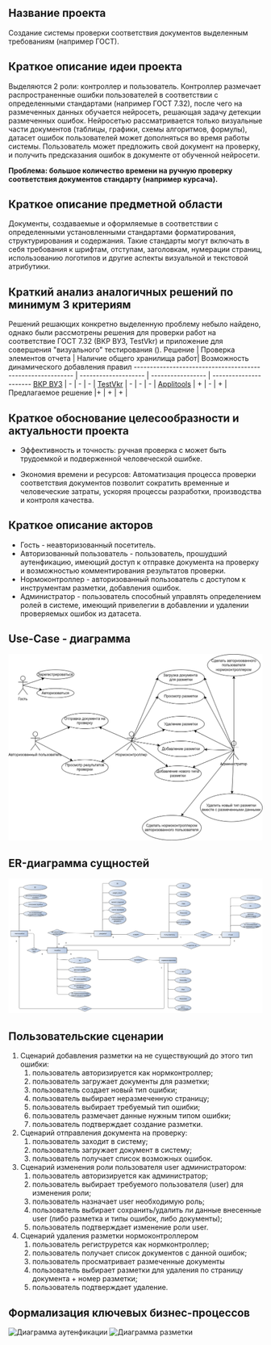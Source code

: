 ## Название проекта
Создание системы проверки соответствия документов выделенным требованиям (например ГОСТ).

## Краткое описание идеи проекта
Выделяются 2 роли: контроллер и пользователь. Контроллер размечает распространенные ошибки пользователей в соответствии с определенными стандартами (например ГОСТ 7.32), после чего на размеченных данных обучается нейросеть, решающая задачу детекции размеченных ошибок. Нейросетью рассматривается только визуальные части документов (таблицы, графики, схемы алгоритмов, формулы), датасет ошибок пользователей может дополняться во время работы системы.
Пользователь может предложить свой документ на проверку, и получить предсказания ошибок в документе от обученной нейросети.

**Проблема: большое количество времени на ручную проверку соответствия документов стандарту (например курсача).**

## Краткое описание предметной области
Документы, создаваемые и оформляемые в соответствии с определенными установленными стандартами форматирования, структурирования и содержания.
Такие стандарты могут включать в себя требования к шрифтам, отступам, заголовкам, нумерации страниц, использованию логотипов и другие аспекты визуальной и текстовой атрибутики.

## Краткий анализ аналогичных решений по минимум 3 критериям
Решений решающих конкретно выделенную проблему небыло найдено, однако были рассмотрены решения для проверки работ на соответствие ГОСТ 7.32 (ВКР ВУЗ, TestVkr) и приложение для совершения "визуального" тестирования ().
Решение | Проверка элементов отчета | Наличие общего хранилища работ| Возможность динамического добавления правил
----------------------------------------------------------- | -------------------- | ----------------- | ----------------------
[ВКР ВУЗ](http://www.vkr-vuz.ru/)         | -                    | -                 | -     |
[TestVkr](https://labelme.ru/)                              | -                    | -                 | -                      |
[Applitools](https://applitools.com/)                         | +                    | -                 | +                    |
Предлагаемое решение                                        |+                    | +                 | +  |

## Краткое обоснование целесообразности и актуальности проекта

* Эффективность и точность: ручная проверка с может быть трудоемкой и подверженной человеческой ошибке. 

* Экономия времени и ресурсов: Автоматизация процесса проверки соответствия документов позволит сократить временные и человеческие затраты, ускоряя процессы разработки, производства и контроля качества.

## Краткое описание акторов
- Гость - неавторизованный посетитель.
- Авторизованный пользователь - пользователь, прошудший аутенфикацию, имеющий доступ к отправке документа на проверку и возможностью комментирования результатов проверки.
- Нормоконтроллер - авторизованный пользователь с доступом к инструментам разметки, добавления ошибок.
- Администратор - пользователь способный управлять определением ролей в системе, имеющий привелегии в добавлении и удалении проверяемых ошибок из датасета.

## Use-Case - диаграмма
![Диаграмма использования приложения](imgs/PPO_use_case.svg)

## ER-диаграмма сущностей
![Диаграмма использования приложения](imgs/PPO_ER.svg)

## Пользовательские сценарии
1. Сценарий добавления разметки на не существующий до этого тип ошибки:
   1. пользователь авторизируется как нормконтроллер;
   2. пользователь загружает документы для разметки;
   3. пользователь создает новый тип ошибки;
   4. пользователь выбирает неразмеченную страницу;
   5. пользователь выбирает требуемый тип ошибки;
   6. пользователь размечает данные нужным типом ошибки;
   7. пользователь подтверждает создание разметки.
2. Сценарий отправления документа на проверку:
   1. пользователь заходит в систему;
   2. пользователь загружает документ в систему;
   3. пользователь получает список возможных ошибок.
3. Сценарий изменения роли пользователя user администратором:
   1. пользователь авторизируется как администратор;
   2. пользователь выбирает требуемого пользователя (user) для изменения роли;
   3. пользователь назначает user необходимую роль;
   4. пользователь выбирает сохранить/удалить ли данные внесенные user (либо разметка и типы ошибок, либо документы);
   5. пользователь подтверждает изменение роли user.
4. Сценарий удаления разметки нормоконтроллером
   1. пользователь региструрется как нормконтроллер;
   2. пользователь получает список документов с данной ошибок;
   3. пользователь просматривает размеченные документы
   4. пользователь выбирает разметки для удаления по страницу документа + номер разметки;
   5. пользователь подтверждает удаление.

## Формализация ключевых бизнес-процессов
![Диаграмма аутенфикации](imgs/PPO_reg.svg)
![Диаграмма разметки](imgs/PPO_mark.svg)